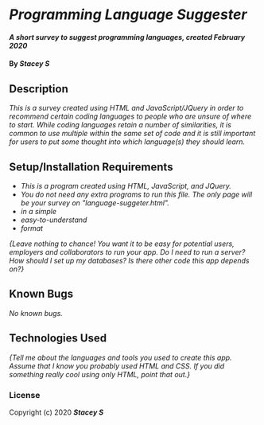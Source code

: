# _Programming Language Suggester_

#### _A short survey to suggest programming languages, created February 2020_

#### By _**Stacey S**_

## Description

_This is a survey created using HTML and JavaScript/JQuery in order to recommend certain coding languages to people who are unsure of where to start. While coding languages retain a number of similarities, it is common to use multiple within the same set of code and it is still important for users to put some thought into which language(s) they should learn._

## Setup/Installation Requirements

* _This is a program created using HTML, JavaScript, and JQuery._
* _You do not need any extra programs to run this file. The only page will be your survey on "language-suggeter.html"._
* _in a simple_
* _easy-to-understand_
* _format_

_{Leave nothing to chance! You want it to be easy for potential users, employers and collaborators to run your app. Do I need to run a server? How should I set up my databases? Is there other code this app depends on?}_

## Known Bugs

_No known bugs._

## Technologies Used

_{Tell me about the languages and tools you used to create this app. Assume that I know you probably used HTML and CSS. If you did something really cool using only HTML, point that out.}_

### License

Copyright (c) 2020 **_Stacey S_**